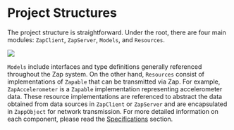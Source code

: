 # Project Structures

The project structure is straightforward. Under the root, there are four main modules: `ZapClient`, `ZapServer`, `Models`, and `Resources`.

![](https://user-images.githubusercontent.com/6410412/283739678-5b7ab499-9be9-478f-9f66-958b521f93c3.png)

`Models` include interfaces and type definitions generally referenced throughout the Zap system. On the other hand, `Resources` consist of implementations of `Zapable` that can be transmitted via Zap. For example, `ZapAccelerometer` is a `Zapable` implementation representing accelerometer data. These resource implementations are referenced to abstract the data obtained from data sources in `ZapClient` or `ZapServer` and are encapsulated in `ZappObject` for network transmission. For more detailed information on each component, please read the [Specifications](./specifications/README.md) section.

